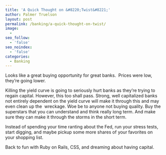 ```yaml
---
title: 'A Quick Thought on &#8220;Twist&#8221;'
author: Palmer Truelson
layout: post
permalink: /banking/a-quick-thought-on-twist/
image:
  - 
seo_follow:
  - 'false'
seo_noindex:
  - 'false'
categories:
  - Banking
---
```

Looks like a great buying opportunity for great banks.  Prices were low, they&#8217;re going lower.

Killing the yield curve is going to seriously hurt banks as they&#8217;re trying to regain capital. However, this too shall pass. Strong, well capitalized banks not entirely dependent on the yield curve will make it through this and may even clean up the  wreckage. Woe be to anyone not buying quality. Buy the superstars that you can understand and think really long term. And make sure they can make it through the storms in the short term.

Instead of spending your time ranting about the Fed, run your stress tests, start digging, and maybe pickup some more shares of your favorites on your shopping list.

Back to fun with Ruby on Rails, CSS, and dreaming about having capital.